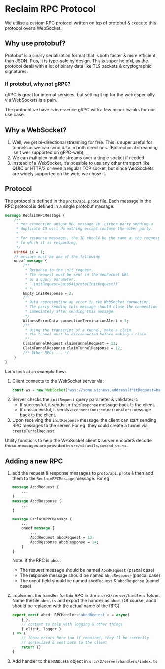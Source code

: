 # Reclaim RPC Protocol

We utilise a custom RPC protocol written on top of protobuf & execute this protocol over a WebSocket.

## Why use protobuf?

Protobuf is a binary serialization format that is both faster & more efficient than JSON. Plus, it is type-safe by design. This is super helpful, as the protocol deals with a lot of binary data like TLS packets & cryptographic signatures.

### If protobuf, why not gRPC?

gRPC is great for internal services, but setting it up for the web especially via WebSockets is a pain.

The protocol we have is in essence gRPC with a few minor tweaks for our use case. 

## Why a WebSocket?

1. Well, we get bi-directional streaming for free. This is super useful for tunnels as we can send data in both directions. (Bidirectional streaming isn't well supported on gRPC-web)
2. We can multiplex multiple streams over a single socket if needed.
3. Instead of a WebSocket, it's possible to use any other transport like QUIC or HTTP/2 or even a regular TCP socket, but since WebSockets are widely supported on the web, we chose it.

## Protocol

The protocol is defined in the `proto/api.proto` file. Each message in the RPC protocol is defined in a single protobuf message:

```protobuf
message ReclaimRPCMessage {
	/**
	 * Per connection unique RPC message ID. Either party sending a
	 * duplicate ID will do nothing except confuse the other party.
	 *
	 * For response messages, the ID should be the same as the request
	 * to which it is responding.
	 */
	uint64 id = 1;
	// message must be one of the following
	oneof message {
		/**
		 * Response to the init request.
		 * The request must be sent in the WebSocket URL
		 * as a query parameter.
		 * `?initRequest=base64(proto(InitRequest))`
		 * */
		Empty initResponse = 2;
		/**
		 * Data representing an error in the WebSocket connection.
		 * The party sending this message should close the connection
		 * immediately after sending this message.
		 */
		WitnessErrorData connectionTerminationAlert = 3;
		/**
		 * Using the transcript of a tunnel, make a claim.
		 * The tunnel must be disconnected before making a claim.
		 */
		ClaimTunnelRequest claimTunnelRequest = 11;
		ClaimTunnelResponse claimTunnelResponse = 12;
		/** Other RPCs ... */
	}
}
```

Let's look at an example flow:

1. Client connects to the WebSocket server via:
   ```ts
   const ws = new WebSocket("wss://some.witness.address?initRequest=base64(proto(InitRequest))")
   ```
2. Server checks the `initRequest` query parameter & validates it:
	- If successful, it sends an `initResponse` message back to the client.
	- If unsuccessful, it sends a `connectionTerminationAlert` message back to the client.
3. Upon receiving the `initResponse` message, the client can start sending RPC messages to the server. For eg. they could create a tunnel via `createTunnelRequest`

Utility functions to help the WebSocket client & server encode & decode these messages are provided in `src/v2/utils/extend-ws.ts`.

## Adding a new RPC

1. add the request & response messages to `proto/api.proto` & then add them to the `ReclaimRPCMessage` message. For eg.
   ```protobuf
   message AbcdRequest {
	   ...
   }
   message AbcdResponse {
	   ...
   }

   message ReclaimRPCMessage {
	   ...
	   oneof message {
		   ...
		   AbcdRequest abcdRequest = 13;
		   AbcdResponse abcdResponse = 14;
	   }
   }
   ```

   Note: if the RPC is `abcd`:
	- The request message should be named `AbcdRequest` (pascal case)
	- The response message should be named `AbcdResponse` (pascal case)
	- The oneof field should be named `abcdRequest` & `abcdResponse` (camel case)
2. Implement the handler for this RPC in the `src/v2/server/handlers` folder. Name the file `abcd.ts` and export the handler as `abcd`. (Of course, abcd should be replaced with the actual name of the RPC)
	``` ts
	export const abcd: RPCHandler<'abcdRequest'> = async(
		{ },
		// context to help with logging & other things
		{ client, logger }
	) => {
		// throw errors here too if required, they'll be correctly
		// serialized & sent back to the client
		return {}
	}
	```
3. Add handler to the `HANDLERS` object in `src/v2/server/handlers/index.ts`